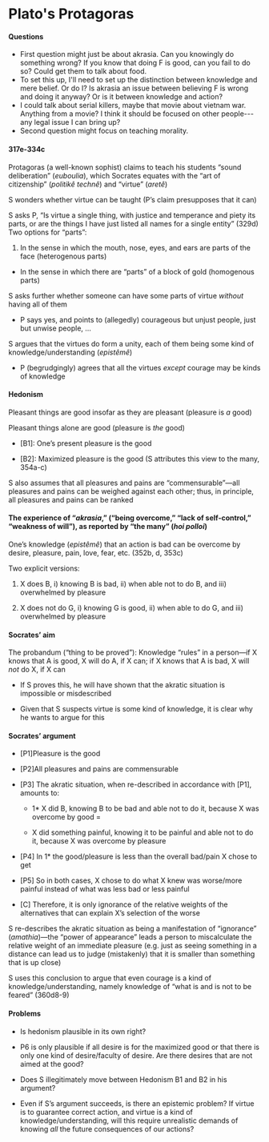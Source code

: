 # Plato's Protagoras #


#### Questions 



- First question might just be about akrasia. Can you knowingly do something wrong? If you know that doing F is good, can you fail to do so? Could get them to talk about food. 
- To set this up, I'll need to set up the distinction between knowledge and mere belief. Or do I? Is akrasia an issue between believing F is wrong and doing it anyway? Or is it between knowledge and action? 
- I could talk about serial killers, maybe that movie about vietnam war. Anything from a movie? I think it should be focused on other people---any legal issue I can bring up? 
- Second question might focus on teaching morality. 



#### 317e-334c ####



Protagoras (a well-known sophist) claims to teach his students “sound
deliberation” (*euboulia*), which Socrates equates with the “art of
citizenship” (*politikê technê*) and “virtue” (*aretê*)

S wonders whether virtue can be taught (P’s claim presupposes that it
can)

S asks P, “Is virtue a single thing, with justice and temperance and
piety its parts, or are the things I have just listed all names for a
single entity” (329d) Two options for “parts”:

1. In the sense in which the mouth, nose, eyes, and ears are
    parts of the face (heterogenous parts)</span>

-    In the sense in which there are “parts” of a block of gold
    (homogenous parts)</span>

S asks further whether someone can have some parts of virtue *without*
having all of them

-   <span>P says yes, and points to (allegedly) courageous but unjust
    people, just but unwise people, ...</span>

S argues that the virtues do form a unity, each of them being some kind
of knowledge/understanding (*epistêmê*)

-   <span>P (begrudgingly) agrees that all the virtues *except* courage may be kinds of knowledge    


#### Hedonism ####


Pleasant things are good insofar as they are pleasant (pleasure is *a*
good)

Pleasant things alone are good (pleasure is *the* good)

-   <span>[B1]: One’s present pleasure is the good</span>

-   <span>[B2]: Maximized pleasure is the good (S attributes this view
    to the many, 354a-c)</span>

S also assumes that all pleasures and pains are “commensurable”—all
pleasures and pains can be weighed against each other; thus, in
principle, all pleasures and pains can be ranked

#### The experience of “*akrasia*,” (“being overcome,” “lack of self-control,” “weakness of will”), as reported by “the many” (*hoi polloi*) 


One’s knowledge (*epistêmê*) that an action is bad can be overcome by desire, pleasure, pain, love, fear, etc. (352b, d, 353c)

Two explicit versions:

1. X does B, i) knowing B is bad, ii) when able not to do B,
    and iii) overwhelmed by pleasure</span>

2. X does not do G, i) knowing G is good, ii) when able to do
    G, and iii) overwhelmed by pleasure</span>

#### Socrates’ aim ####

The probandum (“thing to be proved”): Knowledge “rules” in a person—if X
knows that A is good, X will do A, if X can; if X knows that A is bad, X
will *not* do X, if X can

-   <span>If S proves this, he will have shown that the akratic
    situation is impossible or misdescribed</span>

-   <span>Given that S suspects virtue is some kind of knowledge, it is
    clear why he wants to argue for this</span>


#### Socrates’ argument ####


- [P1]Pleasure is the good

- [P2]All pleasures and pains are commensurable

- [P3] The akratic situation, when re-described in accordance with [P1], amounts to:

	- 1* X did B, knowing B to be bad and able not to do it,
    because X was overcome by good =</span>

	-   <span>X did something painful, knowing it to be painful and able not to do it, because X was overcome by pleasure</span>

- [P4] In 1* the good/pleasure is less than the overall bad/pain X chose to get

- [P5] So in both cases, X chose to do what X knew was worse/more painful instead of what was less bad or less painful

- [C] Therefore, it is only ignorance of the relative weights of the
alternatives that can explain X’s selection of the worse

S re-describes the akratic situation as being a manifestation of
“ignorance” (*amathia*)—the “power of appearance” leads a person to
miscalculate the relative weight of an immediate pleasure (e.g. just as
seeing something in a distance can lead us to judge (mistakenly) that it
is smaller than something that is up close)

S uses this conclusion to argue that even courage is a kind of
knowledge/understanding, namely knowledge of “what is and is not to be
feared” (360d8-9)

#### Problems ####

- Is hedonism plausible in its own right?

- P6 is only plausible if all desire is for the maximized good or that there is only one kind of desire/faculty of desire. Are there desires that are not aimed at the good?

- Does S illegitimately move between Hedonism B1 and B2 in his argument?

- Even if S’s argument succeeds, is there an epistemic problem? If virtue is to guarantee correct action, and virtue is a kind of
knowledge/understanding, will this require unrealistic demands of
knowing *all* the future consequences of our actions?
